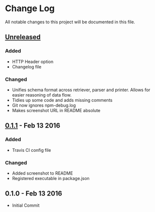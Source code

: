 # Change Log
All notable changes to this project will be documented in this file.

## [Unreleased]
### Added
- HTTP Header option
- Changelog file

### Changed
- Unifies schema format across retriever, parser and printer. Allows for easier
  reasoning of data flow.
- Tidies up some code and adds missing comments
- Git now ignores npm-debug.log
- Makes screenshot URL in README absolute


## [0.1.1] - Feb 13 2016
### Added
- Travis CI config file

### Changed
- Added screenshot to README
- Registered executable in package.json


## 0.1.0 - Feb 13 2016
- Initial Commit


[Unreleased]: https://github.com/olivierlacan/keep-a-changelog/compare/v0.1.1...HEAD
[0.1.1]: https://github.com/olivierlacan/keep-a-changelog/compare/v0.1.0...v0.1.1
[0.1.0]: https://github.com/JordanAdams/graphql-doc-check/tree/v0.1.0
